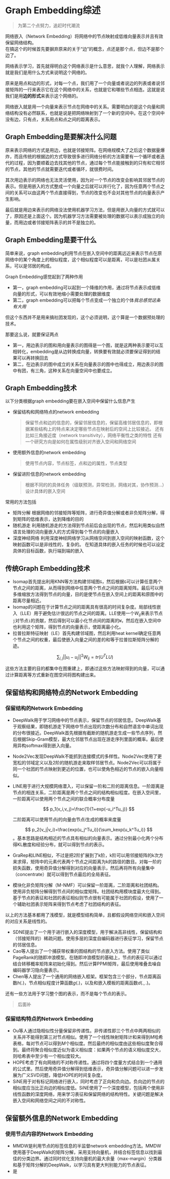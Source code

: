 # Graph Embedding综述

>为第二个点努力，追赶时代潮流

网络嵌入（Network Embedding）将网络中的节点映射成低维向量表示并且有效保留网络结构。  
在搞这个的时候首先要摒弃原来的关于“边”的概念，点还是那个点，但边不是那个边了。

网络表示学习，首先就得明白这个网络表示是什么意思，就我个人理解，网络表示就是我们是用什么方式来说明这个网络的。

原来是用点和边的形式，对每一个点，我们用了一个向量或者说边的列表或者说邻接矩阵的一行来表示它在这个网络中的关系，也就是它和哪些节点相连。这就是说我们是用**边的形式**来表示这个网络的。

网络嵌入就是用一个向量来表示节点在网络中的关系。需要明白的是这个向量和网络结构没有必然联系，也就是说是把网络映射到了一个新的空间中。在这个空间中没有边，只有点，关系用点和点之间的距离表示。

## Graph Embedding是要解决什么问题

原来表示网络的方式是用边，也就是邻接矩阵。在网络规模大了之后这个数据量爆炸，而且传统的根据边的方式导致很多进行网络分析的方法需要有一个循环或者迭代的过程，因为要顺着边去找其他的节点，通过每个节点能接触到的只有和它相邻的节点，其他的节点就需要迭代或者循环，就很费时间。

其次用边表示的网络也无法灵活使用，因为对一个节点的改变会影响其邻居节点的表示。但是用嵌入的方式整成一个向量之后就可以并行化了，因为任意两个节点之间的关系可以由这两个节点直接得到，节点的改变也不会对其他节点的向量表示产生影响。

最后就是用边来表示的网络没法使用机器学习方法，但是用嵌入向量的方式就可以了，原因还是上面这个。因为机器学习方法需要被处理的数据可以表示成独立的向量，而用边或者邻接矩阵表示的并不是独立的。

## Graph Embedding是要干什么

简单来说，graph embedding利用节点在嵌入空间中的距离远近来表示节点在原网络中的某个角度上的相似程度，这个相似程度可以是距离，可以是社团从属关系，可以是邻居的构成。

Graph Embedding感觉起到了两种作用

+ 第一，graph embedding可以起到一个降维的作用，通过将节点表示成低维向量的形式，可以有效地缩小需要处理的数据维度
+ 第二，graph embedding可以把每个节点变成一个独立的个体*我总感觉这条有大用*

但这个东西并不是用来搞社团发现的，这个必须说明，这个算是一个数据预处理的技术。

那要这么说，就要保证两点

+ 第一，用边表示的图和用向量表示的图得是一个图，就是这两种表示要可以互相转化，embedding是从边转换成向量，转换要有效就必须要保证得到的结果可以再转换回去
+ 第二，在边表示的图中成立的关系在向量表示的图中也得成立，用边表示的图中有团，有三角，这种关系在向量空间中也要成立。

## Graph Embedding技术

以下分类根据graph embedding要在嵌入空间中保留什么信息产生

+ 保留结构和网络特点的network embedding
  >保留节点和边的信息的，保留邻居信息的，保留高维邻居信息的，即根据某些结构上的特点来决定哪些节点在映射后的空间上比较接近。
  >还有比如三角接近度（network transitivity），网络平衡性之类的特性
  >还有一个研究方向是如何在属性级别对齐嵌入空间和网络空间
+ 使用额外信息的network embedding
  >使用节点内容，节点标签，点和边的属性，节点类型
+ 保留进阶信息的network embedding
  >根据不同的的具体任务（级联预测，异常检测，网络对其，协作预测...）设计具体的嵌入空间

常用的方法包括

+ 矩阵分解
    根据网络的邻接矩阵等矩阵，进行奇异值分解或者非负矩阵分解，得到矩阵的低维表示，达到降维的目的
+ 随机游走
    利用随机游走的方法得到节点前后会出现的节点，然后利用类似自然语言处理的词向量嵌入的方式得到每个节点的向量嵌入
+ 深度神经网络
    利用深度神经网络学习从网络空间到嵌入空间的映射函数，这个映射函数可以是非线性的，复杂的。
    在知道具体的嵌入任务的时候也可以设定具体的目标函数，执行端到端的嵌入

## 传统Graph Embedding技术

+ Isomap首先提出利用KNN等方法构建邻域图`G`，然后根据`G`可以计算任意两个节点之间的距离，从而得到网络中任意两个节点之间的距离矩阵。最后可以用多维缩放方法得到节点的向量，目的是使节点在嵌入空间上的距离和原图中的距离尽量相近。
+ Isomap的问题在于计算节点之间的距离具有很高的时间复杂度。局部线性嵌入（LLE）用于避免估计很远的节点之间的距离。LLE使用一个$W_{ij}$来表示节点`j`对节点`i`的贡献，然后得到可以最小化节点间的距离的`W`，然后在嵌入空间中也利用这个矩阵，得到节点的向量表示，使距离最小化。
+ 拉普拉斯特征映射（LE）首先构建邻域图，然后利用heat kernel确定任意两个节点之间的权重，最后使嵌入向量之间的差的和等于拉普拉斯矩阵分解的迹。

$$
\sum_{i,j}||u_i-u_j||^2W_{ij} = tr(U^TLU)
$$

这些方法主要的目的都集中在图重建上，即通过这些方法映射得到的向量，可以通过计算距离等方式重新在图空间将图构建出来。

## 保留结构和网络特点的Network Embedding

### 保留结构的Network Embedding

+ DeepWalk用于学习网络中的节点表示，保留节点的邻居信息。DeepWalk基于观察结果，即随机游走下网络中节点出现的次数分布和自然语言中单词出现的分布很接近。DeepWalk首先根据有截断的随机游走生成一些节点序列，然后根据Skip-Gram模型，最大化邻居节点出现在游走序列里面的概率。最后使用异构softmax得到嵌入向量。
+ Node2Vec发现DeepWalk不能抓到连接模式的多样性。Node2Vec使用了更宽松的邻域定义以及2阶的随机游走来取样邻居节点。Node2Vec可以将属于同一个社团的节点映射到更近的位置，也可以使角色相近的节点的嵌入向量相似。
+ LINE用于进行大规模网络潜入，可以保留一阶和二阶的距离信息。一阶距离是节点的相连关系，二阶距离是两个节点之间的结构相似程度。在嵌入空间里，一阶距离可以使用两个节点之间的联合概率分布度量

  $$
  p_1(v_i,v_j)=\frac{1}{1+exp(-u_i^Tu_j)}
  $$

  二阶距离可以使用节点j的向量由节点i生成的概率来度量

  $$
  p_2(v_j|v_i)=\frac{exp(u_j^Tu_i)}{\sum_kexp(u_k^Tu_i)}
  $$
  。基本思路是结构相近的节点具有相似的向量表示。通过分别最小化两个分布得KL散度和经验分布，就可以得到节点的表示。
+ GraRep和LINE相似，不过是把2阶扩展到了k阶，k阶可以用邻接矩阵的k次方来求得，矩阵中的元素代表两个节点之间距离为k的路径的数目。对每一阶的损失函数，使用奇异值分解得到对应的向量表示，然后再将所有向量集中（concentrate）就可以得到节点最后的全局表征。
+ 模块化非负矩阵分解（M-NMF）可以保留一阶距离，二阶距离和社团结构。使用非负矩阵分解得到节点间的相似度矩阵。社团结构用模块度最大化得到。基于节点的表征和社团的表征相似则节点很有可能属于社团的假设，使用了一个辅助社团表示矩阵来得到节点考虑了社团结构的表征。

以上的方法基本都用了浅模型，就是模型结构简单，且都假设网络空间和嵌入空间的对应关系是线性的。

+ SDNE提出了一个用于进行嵌入的深度模型，用于解决高非线性，保留结构和（邻接矩阵的）稀疏问题。使用多层的深度自编码器进行表征学习，保留节点的邻居信息。
+ Cao等人提出了一个捕获带权重的图结构的节点嵌入方法。使用了类似PageRank的随即冲浪模型。在随即冲浪模型的基础上，节点的表征可以通过结合转移概率矩阵来初始化得到。然后计算PPMI矩阵，最后使用堆叠去噪自编码器学习隐向量表示。
+ Chen等人提出了一个通用的网络嵌入框架。框架包含三个部分，节点距离函数$h(.)$，节点相似程度计算函数$g(.)$，以及和嵌入模板的距离函数$d(.,.)$。

还有一些方法用于学习整个图的表示，而不是每个节点的表示。
>后面补

### 保留结构特点的Network Embedding

+ Ou等人通过隐相似性分量保留非传递性。非传递性即三个节点中两两相似的关系并不能得到第三对节点相似。使用了一个线性映射矩阵计和来得到$M$哈希表格，每对节点可以得到$M$个相似度。然后最终的相似度由这些相似度聚合得到。最终将聚合相似度近似为语义相似度：如果两个节点的语义相似度交大，则哈希表中至少有一个相似度较大。
+ HOPE考虑了有向网络的不对称传递性。通过将四个度量方式结合到一个通用的公式里。然后使用奇异值分解得到低维表示，奇异值分解问题可以进一步发展为广义SVD问题，降低HOPE的时间复杂度。
+ SiNE用于对有标记网络进行嵌入，同时考虑了正向和负向边。负向边的节点的相似度应当比正向边的相似度低。SiNE使用了一个深度模型，包括两个使用非线性函数的深度网络，用来学习表征和保留网络的结构特性。关键问题是解决嵌入空间和网络空间之间的不对称性。

## 保留额外信息的Network Embedding

### 使用节点内容的Network Embedding

+ MMDW是利用节点的标签信息的半监督network embedding方法。MMDW使用基于DeepWalk的矩阵分解，采用支持向量机，并结合标签信息以找到最佳的分类边界。通过同时优化支持向量机的最大余量（max-margin）分类器和基于矩阵分解的DeepWalk，以学习具有更大判别能力的节点表征。
+ 是
